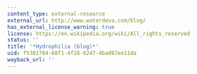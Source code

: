 ```yaml
---
content_type: external-resource
external_url: http://www.waterdeva.com/blog/
has_external_license_warning: true
license: https://en.wikipedia.org/wiki/All_rights_reserved
status: ''
title: '*Hydrophilia (blog)*'
uid: f5301784-68f1-4f28-8247-4bad87ee11da
wayback_url: ''
---
```

